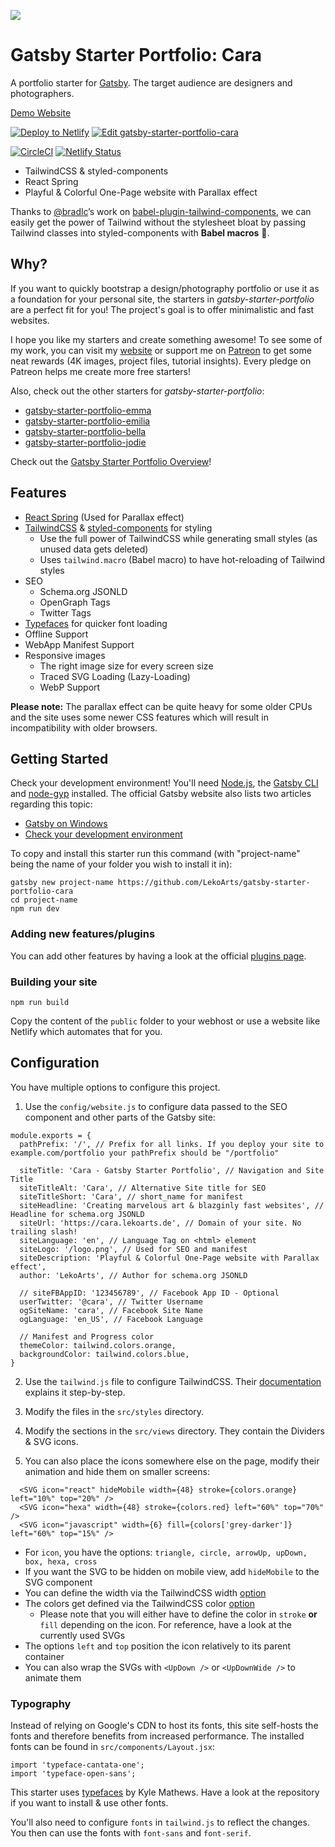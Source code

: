 ![](https://i.imgur.com/hWB1XRO.png)

# Gatsby Starter Portfolio: Cara

A portfolio starter for [Gatsby](https://www.gatsbyjs.org/). The target audience are designers and photographers.

[Demo Website](https://cara.lekoarts.de)

[![Deploy to Netlify](https://www.netlify.com/img/deploy/button.svg)](https://app.netlify.com/start/deploy?repository=https://github.com/LeKoArts/gatsby-starter-portfolio-cara) [![Edit gatsby-starter-portfolio-cara](https://codesandbox.io/static/img/play-codesandbox.svg)](https://codesandbox.io/s/github/LeKoArts/gatsby-starter-portfolio-cara/tree/master/)

[![CircleCI](https://circleci.com/gh/LekoArts/gatsby-starter-portfolio-cara.svg?style=svg)](https://circleci.com/gh/LekoArts/gatsby-starter-portfolio-cara) [![Netlify Status](https://api.netlify.com/api/v1/badges/88bbaef1-6f83-4894-8acd-e6512ff39265/deploy-status)](https://app.netlify.com/sites/portfolio-cara/deploys)

- TailwindCSS & styled-components
- React Spring
- Playful & Colorful One-Page website with Parallax effect

Thanks to [@bradlc](https://github.com/bradlc)’s work on [babel-plugin-tailwind-components](https://github.com/bradlc/babel-plugin-tailwind-components), we can easily get the power of Tailwind without the stylesheet bloat by passing Tailwind classes into styled-components with **Babel macros** 🎉.

## Why?

If you want to quickly bootstrap a design/photography portfolio or use it as a foundation for your personal site, the starters in _gatsby-starter-portfolio_ are a perfect fit for you! The project's goal is to offer minimalistic and fast websites.

I hope you like my starters and create something awesome! To see some of my work, you can visit my [website](https://www.lekoarts.de) or support me on [Patreon](https://www.patreon.com/lekoarts) to get some neat rewards (4K images, project files, tutorial insights). Every pledge on Patreon helps me create more free starters!

Also, check out the other starters for _gatsby-starter-portfolio_:

- [gatsby-starter-portfolio-emma](https://github.com/LekoArts/gatsby-starter-portfolio-emma)
- [gatsby-starter-portfolio-emilia](https://github.com/LekoArts/gatsby-starter-portfolio-emilia)
- [gatsby-starter-portfolio-bella](https://github.com/LekoArts/gatsby-starter-portfolio-bella)
- [gatsby-starter-portfolio-jodie](https://github.com/LekoArts/gatsby-starter-portfolio-jodie)

Check out the [Gatsby Starter Portfolio Overview](https://gatsby-starter-portfolio.netlify.com/)!

## Features

- [React Spring](https://github.com/drcmda/react-spring) (Used for Parallax effect)
- [TailwindCSS](https://tailwindcss.com/) & [styled-components](https://www.styled-components.com/) for styling
  - Use the full power of TailwindCSS while generating small styles (as unused data gets deleted)
  - Uses `tailwind.macro` (Babel macro) to have hot-reloading of Tailwind styles
- SEO
  - Schema.org JSONLD
  - OpenGraph Tags
  - Twitter Tags
- [Typefaces](https://github.com/KyleAMathews/typefaces) for quicker font loading
- Offline Support
- WebApp Manifest Support
- Responsive images
  - The right image size for every screen size
  - Traced SVG Loading (Lazy-Loading)
  - WebP Support

**Please note:** The parallax effect can be quite heavy for some older CPUs and the site uses some newer CSS features which will result in incompatibility with older browsers.

## Getting Started

Check your development environment! You'll need [Node.js](https://nodejs.org/en/), the [Gatsby CLI](https://www.gatsbyjs.org/docs/) and [node-gyp](https://github.com/nodejs/node-gyp#installation) installed. The official Gatsby website also lists two articles regarding this topic:

- [Gatsby on Windows](https://www.gatsbyjs.org/docs/gatsby-on-windows/)
- [Check your development environment](https://www.gatsbyjs.org/tutorial/part-zero/)

To copy and install this starter run this command (with "project-name" being the name of your folder you wish to install it in):

```
gatsby new project-name https://github.com/LekoArts/gatsby-starter-portfolio-cara
cd project-name
npm run dev
```

### Adding new features/plugins

You can add other features by having a look at the official [plugins page](https://www.gatsbyjs.org/docs/plugins/).

### Building your site

```
npm run build
```

Copy the content of the `public` folder to your webhost or use a website like Netlify which automates that for you.

## Configuration

You have multiple options to configure this project.

1. Use the `config/website.js` to configure data passed to the SEO component and other parts of the Gatsby site:

```JS
module.exports = {
  pathPrefix: '/', // Prefix for all links. If you deploy your site to example.com/portfolio your pathPrefix should be "/portfolio"

  siteTitle: 'Cara - Gatsby Starter Portfolio', // Navigation and Site Title
  siteTitleAlt: 'Cara', // Alternative Site title for SEO
  siteTitleShort: 'Cara', // short_name for manifest
  siteHeadline: 'Creating marvelous art & blazginly fast websites', // Headline for schema.org JSONLD
  siteUrl: 'https://cara.lekoarts.de', // Domain of your site. No trailing slash!
  siteLanguage: 'en', // Language Tag on <html> element
  siteLogo: '/logo.png', // Used for SEO and manifest
  siteDescription: 'Playful & Colorful One-Page website with Parallax effect',
  author: 'LekoArts', // Author for schema.org JSONLD

  // siteFBAppID: '123456789', // Facebook App ID - Optional
  userTwitter: '@cara', // Twitter Username
  ogSiteName: 'cara', // Facebook Site Name
  ogLanguage: 'en_US', // Facebook Language

  // Manifest and Progress color
  themeColor: tailwind.colors.orange,
  backgroundColor: tailwind.colors.blue,
}
```

2. Use the `tailwind.js` file to configure TailwindCSS. Their [documentation](https://tailwindcss.com/docs/configuration) explains it step-by-step.

3. Modify the files in the `src/styles` directory.

4. Modify the sections in the `src/views` directory. They contain the Dividers & SVG icons.

5. You can also place the icons somewhere else on the page, modify their animation and hide them on smaller screens:

```JSX
  <SVG icon="react" hideMobile width={48} stroke={colors.orange} left="10%" top="20%" />
  <SVG icon="hexa" width={48} stroke={colors.red} left="60%" top="70%" />
  <SVG icon="javascript" width={6} fill={colors['grey-darker']} left="60%" top="15%" />
```

- For `icon`, you have the options: `triangle, circle, arrowUp, upDown, box, hexa, cross`
- If you want the SVG to be hidden on mobile view, add `hideMobile` to the SVG component
- You can define the width via the TailwindCSS width [option](https://tailwindcss.com/docs/width)
- The colors get defined via the TailwindCSS color [option](https://tailwindcss.com/docs/colors)
  - Please note that you will either have to define the color in `stroke` **or** `fill` depending on the icon. For reference, have a look at the currently used SVGs
- The options `left` and `top` position the icon relatively to its parent container
- You can also wrap the SVGs with `<UpDown />` or `<UpDownWide />` to animate them

### Typography

Instead of relying on Google's CDN to host its fonts, this site self-hosts the fonts and therefore benefits from increased performance. The installed fonts can be found in `src/components/Layout.jsx`:

```JSX
import 'typeface-cantata-one';
import 'typeface-open-sans';
```

This starter uses [typefaces](https://github.com/KyleAMathews/typefaces) by Kyle Mathews. Have a look at the repository if you want to install & use other fonts.

You'll also need to configure `fonts` in `tailwind.js` to reflect the changes. You then can use the fonts with `font-sans` and `font-serif`.
